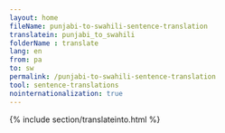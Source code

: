 ```yaml
---
layout: home
fileName: punjabi-to-swahili-sentence-translation
translatein: punjabi_to_swahili
folderName : translate
lang: en
from: pa
to: sw
permalink: /punjabi-to-swahili-sentence-translation
tool: sentence-translations
nointernationalization: true
---
```

{% include section/translateinto.html %}
